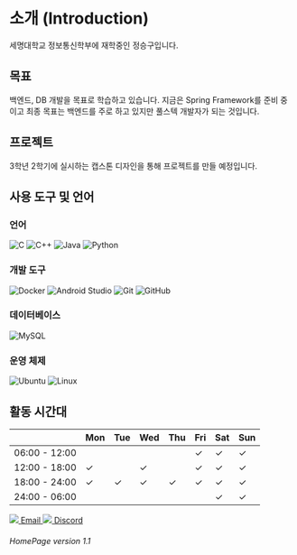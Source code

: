 # 소개 (Introduction)
세명대학교 정보통신학부에 재학중인 정승구입니다.
## 목표
백엔드, DB 개발을 목표로 학습하고 있습니다. 지금은 Spring Framework를 준비 중이고 최종 목표는 백엔드를 주로 하고 있지만 풀스텍 개발자가 되는 것입니다.

## 프로젝트
3학년 2학기에 실시하는 캡스톤 디자인을 통해 프로젝트를 만들 예정입니다.

<!DOCTYPE html>
<html>
<head>
</head>
<body>
 <h2>사용 도구 및 언어</h2>
    <h3>언어</h3>
    <div>
        <img alt="C" src="https://img.shields.io/badge/C-A8B9CC?style=for-the-badge&logo=C&logoColor=white" onclick="window.open('https://en.wikipedia.org/wiki/C_(programming_language)', '_blank')">
        <img alt="C++" src="https://img.shields.io/badge/C++-00599C?style=for-the-badge&logo=C%2B%2B&logoColor=white" onclick="window.open('https://en.wikipedia.org/wiki/C%2B%2B', '_blank')">
        <img alt="Java" src="https://img.shields.io/badge/Java-007396?style=for-the-badge&logo=Java&logoColor=white" onclick="window.open('https://www.java.com/', '_blank')">
        <img alt="Python" src="https://img.shields.io/badge/Python-3776AB?style=for-the-badge&logo=Python&logoColor=white" onclick="window.open('https://www.python.org/', '_blank')">
    </div>
    <h3>개발 도구</h3>
    <div>
        <img alt="Docker" src="https://img.shields.io/badge/Docker-007ACC?style=for-the-badge&logo=Docker&logoColor=white" onclick="window.open('https://www.docker.com/', '_blank')">
        <img alt="Android Studio" src="https://img.shields.io/badge/Android%20Studio-3DDC84?style=for-the-badge&logo=Android%20Studio&logoColor=white" onclick="window.open('https://developer.android.com/studio', '_blank')">
        <img alt="Git" src="https://img.shields.io/badge/Git-F05032?style=for-the-badge&logo=Git&logoColor=white" onclick="window.open('https://git-scm.com/', '_blank')">
        <img alt="GitHub" src="https://img.shields.io/badge/GitHub-181717?style=for-the-badge&logo=GitHub&logoColor=white" onclick="window.open('https://github.com/', '_blank')">
    </div>
    <h3>데이터베이스</h3>
    <div>
        <img alt="MySQL" src="https://img.shields.io/badge/MySQL-4479A1?style=for-the-badge&logo=MySQL&logoColor=white" onclick="window.open('https://www.mysql.com/', '_blank')">
    </div>
    <h3>운영 체제</h3>
    <div>
        <img alt="Ubuntu" src="https://img.shields.io/badge/Ubuntu-E95420?style=for-the-badge&logo=Ubuntu&logoColor=white" onclick="window.open('https://ubuntu.com/', '_blank')">
        <img alt="Linux" src="https://img.shields.io/badge/Linux-FCC624?style=for-the-badge&logo=Linux&logoColor=black" onclick="window.open('https://www.linux.org/', '_blank')">
    </div>
</body>
</html>







## 활동 시간대
|                  | Mon | Tue | Wed | Thu | Fri | Sat | Sun |
|------------------|-----|-----|-----|-----|-----|-----|-----|
| 06:00 - 12:00    |     |     |     |     |  ✓  |  ✓  |  ✓  |
| 12:00 - 18:00    |  ✓  |     |  ✓  |     |  ✓  |  ✓  |  ✓  |
| 18:00 - 24:00    |  ✓  |  ✓  |  ✓  |  ✓  |  ✓  |  ✓  |  ✓  |
| 24:00 - 06:00    |     |     |     |     |     |  ✓   |  ✓  |

<!DOCTYPE html>
<html>
<head>
   
</head>
<body>
    <div>
        <title>Contact</title>
        <a href="mailto:songkoo0229@gmail.com" class="badge email-badge">
            <img src="https://img.icons8.com/material-rounded/24/ffffff/email.png" class="badge-icon">
            Email
        </a>
        <a href="https://discordapp.com/users/정승구#5264" class="badge discord-badge">
            <img src="https://img.icons8.com/material-sharp/24/ffffff/discord-logo.png" class="badge-icon">
            Discord
        </a>
    </div>
</body>
</html>

  
    
###### HomePage version 1.1